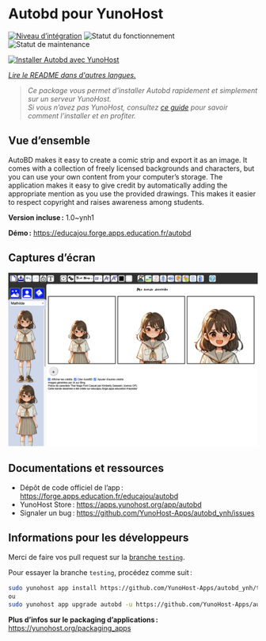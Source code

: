 <!--
Nota bene : ce README est automatiquement généré par <https://github.com/YunoHost/apps/tree/master/tools/readme_generator>
Il NE doit PAS être modifié à la main.
-->

# Autobd pour YunoHost

[![Niveau d’intégration](https://dash.yunohost.org/integration/autobd.svg)](https://ci-apps.yunohost.org/ci/apps/autobd/) ![Statut du fonctionnement](https://ci-apps.yunohost.org/ci/badges/autobd.status.svg) ![Statut de maintenance](https://ci-apps.yunohost.org/ci/badges/autobd.maintain.svg)

[![Installer Autobd avec YunoHost](https://install-app.yunohost.org/install-with-yunohost.svg)](https://install-app.yunohost.org/?app=autobd)

*[Lire le README dans d'autres langues.](./ALL_README.md)*

> *Ce package vous permet d’installer Autobd rapidement et simplement sur un serveur YunoHost.*  
> *Si vous n’avez pas YunoHost, consultez [ce guide](https://yunohost.org/install) pour savoir comment l’installer et en profiter.*

## Vue d’ensemble

AutoBD makes it easy to create a comic strip and export it as an image. It comes with a collection of freely licensed backgrounds and characters, but you can use your own content from your computer’s storage. The application makes it easy to give credit by automatically adding the appropriate mention as you use the provided drawings. This makes it easier to respect copyright and raises awareness among students.

**Version incluse :** 1.0~ynh1

**Démo :** <https://educajou.forge.apps.education.fr/autobd>

## Captures d’écran

![Capture d’écran de Autobd](./doc/screenshots/screenshot.png)

## Documentations et ressources

- Dépôt de code officiel de l’app : <https://forge.apps.education.fr/educajou/autobd>
- YunoHost Store : <https://apps.yunohost.org/app/autobd>
- Signaler un bug : <https://github.com/YunoHost-Apps/autobd_ynh/issues>

## Informations pour les développeurs

Merci de faire vos pull request sur la [branche `testing`](https://github.com/YunoHost-Apps/autobd_ynh/tree/testing).

Pour essayer la branche `testing`, procédez comme suit :

```bash
sudo yunohost app install https://github.com/YunoHost-Apps/autobd_ynh/tree/testing --debug
ou
sudo yunohost app upgrade autobd -u https://github.com/YunoHost-Apps/autobd_ynh/tree/testing --debug
```

**Plus d’infos sur le packaging d’applications :** <https://yunohost.org/packaging_apps>
